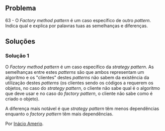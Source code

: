 ## Problema

63 - O *Factory method pattern* é um caso específico de outro *pattern*. Indica
qual e explica por palavras tuas as semelhanças e diferenças.

## Soluções

### Solução 1

O _Factory method pattern_ é um caso específico da _strategy pattern_.
As semelhanças entre estes _patterns_ são que ambos representam um algoritmo
e os "clientes" destes _patterns_ não sabem da existência da utilização destes
_patterns_ (os clientes sendo os códigos a requerem os objetos, no caso do
_strategy pattern_, o cliente não sabe qual é o algoritmo que deve usar e no
caso do _factory pattern_, o cliente não sabe como é criado o objeto).

A diferença mais notável é que _strategy pattern_ têm menos dependências
enquanto o _factory pattern_ têm mais dependências.

Por [Inácio Amerio](https://github.com/FPTheFluffyPawed).